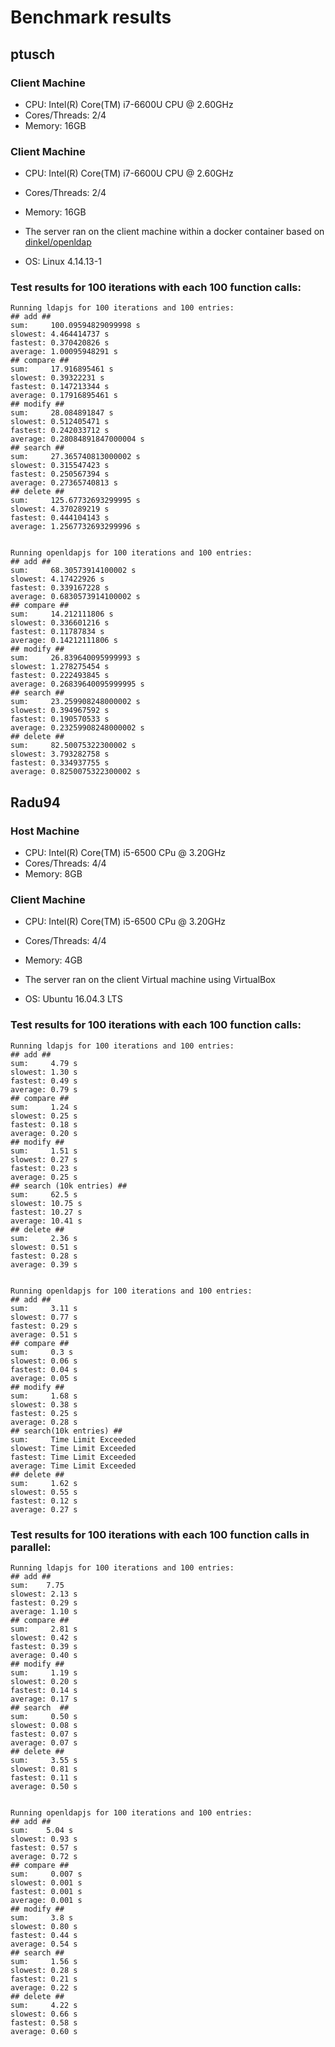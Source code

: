 # Benchmark results

## ptusch
### Client Machine
* CPU: Intel(R) Core(TM) i7-6600U CPU @ 2.60GHz
* Cores/Threads: 2/4
* Memory: 16GB

### Client Machine
* CPU: Intel(R) Core(TM) i7-6600U CPU @ 2.60GHz
* Cores/Threads: 2/4
* Memory: 16GB

* The server ran on the client machine within a docker container based on [dinkel/openldap](https://github.com/dinkel/docker-openldap)
* OS: Linux 4.14.13-1

### Test results for 100 iterations with each 100 function calls:
```plain
Running ldapjs for 100 iterations and 100 entries:
## add ##
sum:     100.09594829099998 s
slowest: 4.464414737 s
fastest: 0.370420826 s
average: 1.00095948291 s
## compare ##
sum:     17.916895461 s
slowest: 0.39322231 s
fastest: 0.147213344 s
average: 0.17916895461 s
## modify ##
sum:     28.084891847 s
slowest: 0.512405471 s
fastest: 0.242033712 s
average: 0.28084891847000004 s
## search ##
sum:     27.365740813000002 s
slowest: 0.315547423 s
fastest: 0.250567394 s
average: 0.27365740813 s
## delete ##
sum:     125.67732693299995 s
slowest: 4.370289219 s
fastest: 0.444104143 s
average: 1.2567732693299996 s


Running openldapjs for 100 iterations and 100 entries:
## add ##
sum:     68.30573914100002 s
slowest: 4.17422926 s
fastest: 0.339167228 s
average: 0.6830573914100002 s
## compare ##
sum:     14.212111806 s
slowest: 0.336601216 s
fastest: 0.11787834 s
average: 0.14212111806 s
## modify ##
sum:     26.839640095999993 s
slowest: 1.278275454 s
fastest: 0.222493845 s
average: 0.26839640095999995 s
## search ##
sum:     23.259908248000002 s
slowest: 0.394967592 s
fastest: 0.190570533 s
average: 0.23259908248000002 s
## delete ##
sum:     82.50075322300002 s
slowest: 3.793282758 s
fastest: 0.334937755 s
average: 0.8250075322300002 s
```

## Radu94
### Host Machine
* CPU: Intel(R) Core(TM) i5-6500 CPu @ 3.20GHz
* Cores/Threads: 4/4
* Memory: 8GB

### Client Machine
* CPU: Intel(R) Core(TM) i5-6500 CPu @ 3.20GHz
* Cores/Threads: 4/4
* Memory: 4GB

* The server ran on the client Virtual machine using VirtualBox
* OS: Ubuntu 16.04.3 LTS

### Test results for 100 iterations with each 100 function calls:
```plain
Running ldapjs for 100 iterations and 100 entries:
## add ##
sum:     4.79 s
slowest: 1.30 s
fastest: 0.49 s
average: 0.79 s
## compare ##
sum:     1.24 s
slowest: 0.25 s
fastest: 0.18 s
average: 0.20 s
## modify ##
sum:     1.51 s
slowest: 0.27 s
fastest: 0.23 s
average: 0.25 s
## search (10k entries) ##
sum:     62.5 s
slowest: 10.75 s
fastest: 10.27 s
average: 10.41 s
## delete ##
sum:     2.36 s
slowest: 0.51 s
fastest: 0.28 s
average: 0.39 s


Running openldapjs for 100 iterations and 100 entries:
## add ##
sum:     3.11 s
slowest: 0.77 s
fastest: 0.29 s
average: 0.51 s
## compare ##
sum:     0.3 s
slowest: 0.06 s
fastest: 0.04 s
average: 0.05 s
## modify ##
sum:     1.68 s
slowest: 0.38 s
fastest: 0.25 s
average: 0.28 s
## search(10k entries) ##
sum:     Time Limit Exceeded
slowest: Time Limit Exceeded
fastest: Time Limit Exceeded
average: Time Limit Exceeded
## delete ##
sum:     1.62 s
slowest: 0.55 s
fastest: 0.12 s
average: 0.27 s
```

### Test results for 100 iterations with each 100 function calls in parallel:
```plain
Running ldapjs for 100 iterations and 100 entries:
## add ##
sum:    7.75
slowest: 2.13 s
fastest: 0.29 s
average: 1.10 s
## compare ##
sum:     2.81 s
slowest: 0.42 s
fastest: 0.39 s
average: 0.40 s
## modify ##
sum:     1.19 s
slowest: 0.20 s
fastest: 0.14 s
average: 0.17 s
## search  ##
sum:     0.50 s
slowest: 0.08 s
fastest: 0.07 s
average: 0.07 s
## delete ##
sum:     3.55 s
slowest: 0.81 s
fastest: 0.11 s
average: 0.50 s


Running openldapjs for 100 iterations and 100 entries:
## add ##
sum:    5.04 s
slowest: 0.93 s
fastest: 0.57 s
average: 0.72 s
## compare ##
sum:     0.007 s
slowest: 0.001 s
fastest: 0.001 s
average: 0.001 s
## modify ##
sum:     3.8 s
slowest: 0.80 s
fastest: 0.44 s
average: 0.54 s
## search ##
sum:     1.56 s
slowest: 0.28 s
fastest: 0.21 s
average: 0.22 s
## delete ##
sum:     4.22 s
slowest: 0.66 s
fastest: 0.58 s
average: 0.60 s
```


